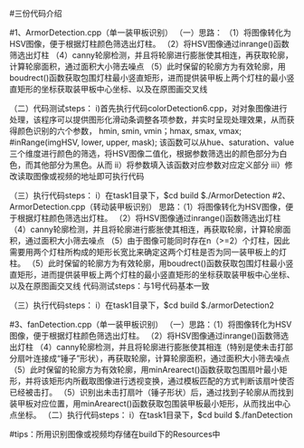#三份代码介绍

#1、ArmorDetection.cpp（单一装甲板识别）
（一）思路：
      （1）将图像转化为HSV图像，便于根据灯柱颜色筛选出灯柱。
      （2）将HSV图像通过inrange()函数筛选出灯柱
      （4）canny轮廓检测，并且将轮廓进行膨胀使其相连，再获取轮廓，计算轮廓面积，通过面积大小筛去噪点
      （5）此时保留的轮廓方为有效轮廓，用boudrect()函数获取包围灯柱最小竖直矩形，进而提供装甲板上两个灯柱的最小竖直矩形的坐标获取装甲板中心坐标、以及在原图画交叉线
      
（二）代码测试steps：
	i)首先执行代码colorDetection6.cpp，对对象图像进行处理，该程序可以提供图形化滑动条调整各项参数，并实时呈现处理效果，从而获得颜色识别的六个参数， 
	hmin, smin, vmin；hmax, smax, vmax;
	    #inRange(imgHSV, lower, upper, mask);
	    该函数可以从hue、saturation、value三个维度进行颜色的筛选，将HSV图像二值化，根据参数筛选出的颜色部分为白色，而其他部分为黑色。从而
	ii）将参数填入该函数对应参数对应定义部分
	iii）修改读取图像或视频的地址即可执行代码 
	
（三）执行代码steps：
        i）在task1目录下，$cd build
			  $./ArmorDetection
#2、ArmorDetection.cpp（转动装甲板识别）
思路：（1）将图像转化为HSV图像，便于根据灯柱颜色筛选出灯柱。
      （2）将HSV图像通过inrange()函数筛选出灯柱
      （4）canny轮廓检测，并且将轮廓进行膨胀使其相连，再获取轮廓，计算轮廓面积，通过面积大小筛去噪点
      （5）由于图像可能同时存在n（>=2）个灯柱，因此需要用两个灯柱所构成的矩形长宽比来确定这两个灯柱是否为同一装甲板上的灯柱。
      （5）此时保留的轮廓方为有效轮廓，用boudrect()函数获取包围灯柱最小竖直矩形，进而提供装甲板上两个灯柱的最小竖直矩形的坐标获取装甲板中心坐标、以及在原图画交叉线
代码测试steps：与1号代码基本一致

（三）执行代码steps：
        i）在task1目录下，$cd build
			  $./armorDetection2
			  
#3、fanDetection.cpp（单一装甲板识别）
（一）思路：（1）将图像转化为HSV图像，便于根据灯柱颜色筛选出灯柱。
      （2）将HSV图像通过inrange()函数筛选出灯柱
      （4）canny轮廓检测，并且将轮廓进行膨胀使其相连（特别是使未击打部分扇叶连接成“锤子”形状），再获取轮廓，计算轮廓面积，通过面积大小筛去噪点
      （5）此时保留的轮廓方为有效轮廓，用minArearect()函数获取包围扇叶最小矩形，并将该矩形内所截取图像进行透视变换，通过模板匹配的方式判断该扇叶使否已经被击打。
      （5）识别出未击打扇叶（锤子形状）后，通过找到子轮廓从而找到装甲板对应位置，用minArearect()函数获取包围装甲板最小矩形，从而找出中心点坐标。
（二）执行代码steps：
        i）在task1目录下，$cd build
			  $./fanDetection

#tips：所用识别图像或视频均存储在build下的Resources中



